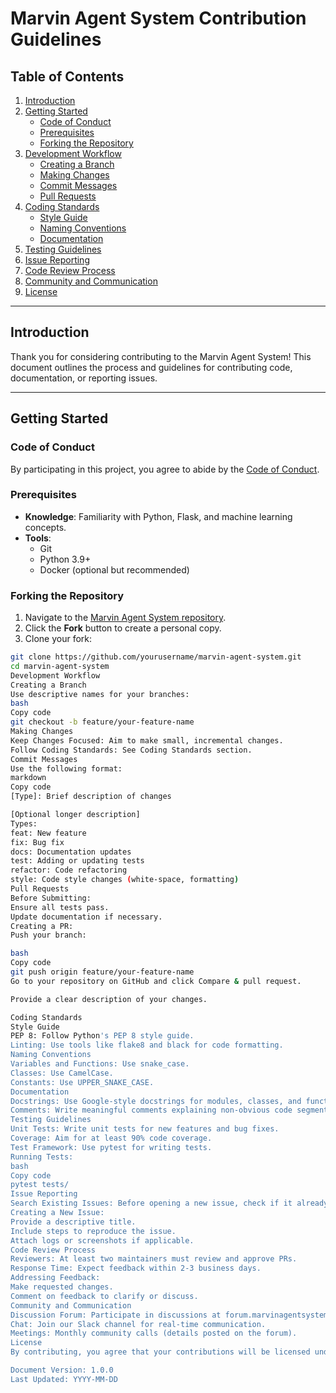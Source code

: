 # **Marvin Agent System Contribution Guidelines**

## **Table of Contents**

1. [Introduction](#introduction)
2. [Getting Started](#getting-started)
   - [Code of Conduct](#code-of-conduct)
   - [Prerequisites](#prerequisites)
   - [Forking the Repository](#forking-the-repository)
3. [Development Workflow](#development-workflow)
   - [Creating a Branch](#creating-a-branch)
   - [Making Changes](#making-changes)
   - [Commit Messages](#commit-messages)
   - [Pull Requests](#pull-requests)
4. [Coding Standards](#coding-standards)
   - [Style Guide](#style-guide)
   - [Naming Conventions](#naming-conventions)
   - [Documentation](#documentation)
5. [Testing Guidelines](#testing-guidelines)
6. [Issue Reporting](#issue-reporting)
7. [Code Review Process](#code-review-process)
8. [Community and Communication](#community-and-communication)
9. [License](#license)

---

## **Introduction**

Thank you for considering contributing to the Marvin Agent System! This document outlines the process and guidelines for contributing code, documentation, or reporting issues.

---

## **Getting Started**

### **Code of Conduct**

By participating in this project, you agree to abide by the [Code of Conduct](CODE_OF_CONDUCT.md).

### **Prerequisites**

- **Knowledge**: Familiarity with Python, Flask, and machine learning concepts.
- **Tools**:
  - Git
  - Python 3.9+
  - Docker (optional but recommended)

### **Forking the Repository**

1. Navigate to the [Marvin Agent System repository](https://github.com/yourusername/marvin-agent-system).
2. Click the **Fork** button to create a personal copy.
3. Clone your fork:

```bash
git clone https://github.com/yourusername/marvin-agent-system.git
cd marvin-agent-system
Development Workflow
Creating a Branch
Use descriptive names for your branches:
bash
Copy code
git checkout -b feature/your-feature-name
Making Changes
Keep Changes Focused: Aim to make small, incremental changes.
Follow Coding Standards: See Coding Standards section.
Commit Messages
Use the following format:
markdown
Copy code
[Type]: Brief description of changes

[Optional longer description]
Types:
feat: New feature
fix: Bug fix
docs: Documentation updates
test: Adding or updating tests
refactor: Code refactoring
style: Code style changes (white-space, formatting)
Pull Requests
Before Submitting:
Ensure all tests pass.
Update documentation if necessary.
Creating a PR:
Push your branch:

bash
Copy code
git push origin feature/your-feature-name
Go to your repository on GitHub and click Compare & pull request.

Provide a clear description of your changes.

Coding Standards
Style Guide
PEP 8: Follow Python's PEP 8 style guide.
Linting: Use tools like flake8 and black for code formatting.
Naming Conventions
Variables and Functions: Use snake_case.
Classes: Use CamelCase.
Constants: Use UPPER_SNAKE_CASE.
Documentation
Docstrings: Use Google-style docstrings for modules, classes, and functions.
Comments: Write meaningful comments explaining non-obvious code segments.
Testing Guidelines
Unit Tests: Write unit tests for new features and bug fixes.
Coverage: Aim for at least 90% code coverage.
Test Framework: Use pytest for writing tests.
Running Tests:
bash
Copy code
pytest tests/
Issue Reporting
Search Existing Issues: Before opening a new issue, check if it already exists.
Creating a New Issue:
Provide a descriptive title.
Include steps to reproduce the issue.
Attach logs or screenshots if applicable.
Code Review Process
Reviewers: At least two maintainers must review and approve PRs.
Response Time: Expect feedback within 2-3 business days.
Addressing Feedback:
Make requested changes.
Comment on feedback to clarify or discuss.
Community and Communication
Discussion Forum: Participate in discussions at forum.marvinagentsystem.com.
Chat: Join our Slack channel for real-time communication.
Meetings: Monthly community calls (details posted on the forum).
License
By contributing, you agree that your contributions will be licensed under the MIT License.

Document Version: 1.0.0
Last Updated: YYYY-MM-DD